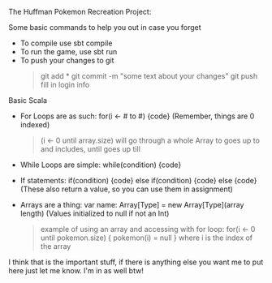 The Huffman Pokemon Recreation Project:

Some basic commands to help you out in case you forget
  - To compile use sbt compile
  - To run the game, use sbt run
  - To push your changes to git
    > git add *
    > git commit -m "some text about your changes"
    > git push
    > fill in login info

Basic Scala
  - For Loops are as such: for(i <- # to #) {code} (Remember, things are 0 indexed)
    > (i <- 0 until array.size) will go through a whole Array
    > to goes up to and includes, until goes up till

  - While Loops are simple: while(condition) {code}
  - If statements: if(condition) {code} else if(condition) {code} else {code} (These also return a value, so you can use them in assignment)
  - Arrays are a thing: var name: Array[Type] = new Array[Type](array length) (Values initialized to null if not an Int)
    > example of using an array and accessing with for loop:
    for(i <- 0 until pokemon.size) {
      pokemon(i) = null
    }
    where i is the index of the array

I think that is the important stuff, if there is anything else you want me to put here just let me know.
I'm in as well btw!
